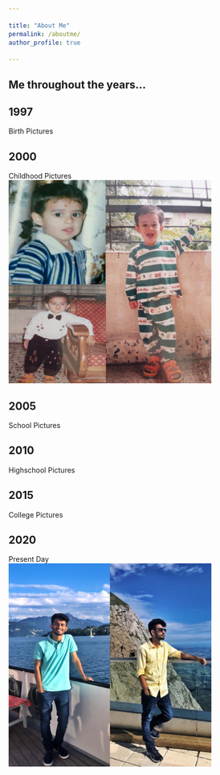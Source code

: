 ```yaml
---

title: "About Me"
permalink: /aboutme/
author_profile: true

---
```



<html>
<head>
<meta name="viewport" content="width=device-width, initial-scale=1.0">
<style>
* {
  box-sizing: border-box;
}

body {
  background-color: white;
  font-family: Helvetica, sans-serif;

}

/* The actual timeline (the vertical ruler) */
.timeline {
  position: relative;
  max-width: 1200px;
  margin: 0 auto;
}

/* The actual timeline (the vertical ruler) */
.timeline::after {
  content: '';
  position: absolute;
  width: 4px;
  background-color: #6D7B8D;
  top: 0;
  bottom: 0;
  left: 50%;
  margin-left: -3px;
}

/* Container around content */
.container {
  padding: 10px 40px;
  position: relative;
  background-color: #F0FFFF;
  border: 1px solid #6F4E37;
  width: 50%;
}


/* Place the container to the left */
.left {
  left: 0;
}

/* Place the container to the right */
.right {
  left: 50%;
}




/* The actual content */
.content {
  padding: 20px 30px;
  background-color: #F0FFFF;
  position: relative;
  border-radius: 6px;
}

/* Media queries - Responsive timeline on screens less than 600px wide */
@media screen and (max-width: 600px) {
  /* Place the timelime to the left */
  .timeline::after {
  left: 31px;
  }
  
  /* Full-width containers */
  .container {
  width: 100%;
  padding-left: 70px;
  padding-right: 25px;
  }


  
  /* Make all right containers behave like the left ones */
  .right {
  left: 0%;
  }
}
</style>
</head>
<body>

 <h2>Me throughout the years...</h2>
 
<div class="timeline">
  <div class="container left">
    <div class="content">
      <h2>1997</h2>
      <p>Birth Pictures</p>
    </div>
  </div>
  <div class="container right">
    <div class="content">
      <h2>2000</h2>
      <p>Childhood Pictures
       <img src="/images/5.JPEG">  
       </p>
    </div>
  </div>
  <div class="container left">
    <div class="content">
      <h2>2005</h2>
      <p>School Pictures</p>
    </div>
  </div>
  <div class="container right">
    <div class="content">
      <h2>2010</h2>
      <p>Highschool Pictures</p>
    </div>
  </div>
  <div class="container left">
    <div class="content">
      <h2>2015</h2>
      <p>College Pictures</p>
    </div>
  </div>
  <div class="container right">
    <div class="content">
      <h2>2020</h2>
      <p>Present Day
         <img src="/images/6.JPG">
      </p>
    </div>
  </div>
</div>

</body>
</html>
  


 
 

 


  

     



